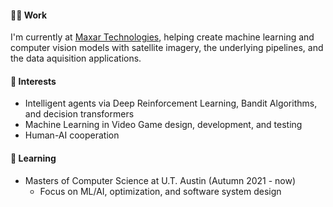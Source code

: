 #### 👨‍💻 Work
I'm currently at [Maxar Technologies](https://www.maxar.com/), helping create machine learning and computer vision models with satellite imagery, the underlying pipelines, and the data aquisition applications.

#### 👀 Interests
* Intelligent agents via Deep Reinforcement Learning, Bandit Algorithms, and decision transformers
* Machine Learning in Video Game design, development, and testing
* Human-AI cooperation

#### 🏫 Learning
* Masters of Computer Science at U.T. Austin (Autumn 2021 - now)
    * Focus on ML/AI, optimization, and software system design
  

<!---
tpedelose/tpedelose is a ✨ special ✨ repository because its `README.md` (this file) appears on your GitHub profile.
You can click the Preview link to take a look at your changes.
--->
